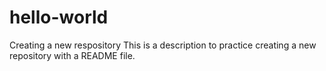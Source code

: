 # hello-world
Creating a new respository
This is a description to practice creating a new repository with a README file.
